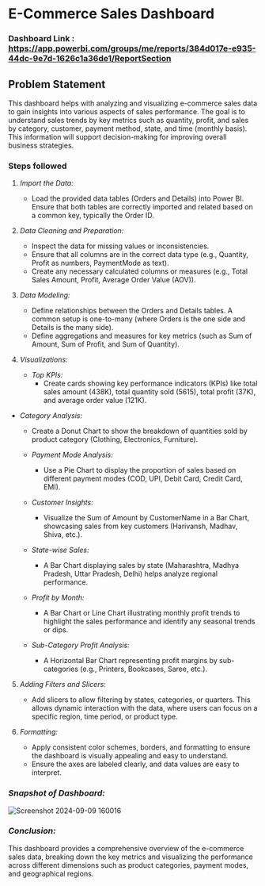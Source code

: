
# E-Commerce Sales Dashboard
### Dashboard Link : https://app.powerbi.com/groups/me/reports/384d017e-e935-44dc-9e7d-1626c1a36de1/ReportSection

## Problem Statement

This dashboard helps with analyzing and visualizing e-commerce sales data to gain insights into various aspects of sales performance. The goal is to understand sales trends by key metrics such as quantity, profit, and sales by category, customer, payment method, state, and time (monthly basis). This information will support decision-making for improving overall business strategies.


### Steps followed 

1. *Import the Data:*
   - Load the provided data tables (Orders and Details) into Power BI. Ensure that both tables are correctly imported and related based on a common key, typically the Order ID.

2. *Data Cleaning and Preparation:*
   - Inspect the data for missing values or inconsistencies.
   - Ensure that all columns are in the correct data type (e.g., Quantity, Profit as numbers, PaymentMode as text).
   - Create any necessary calculated columns or measures (e.g., Total Sales Amount, Profit, Average Order Value (AOV)).

3. *Data Modeling:*
   - Define relationships between the Orders and Details tables. A common setup is one-to-many (where Orders is the one side and Details is the many side).
   - Define aggregations and measures for key metrics (such as Sum of Amount, Sum of Profit, and Sum of Quantity).

4. *Visualizations:*
   - *Top KPIs:*
     - Create cards showing key performance indicators (KPIs) like total sales amount (438K), total quantity sold (5615), total profit (37K), and average order value (121K).
   
- *Category Analysis:*
     - Create a Donut Chart to show the breakdown of quantities sold by product category (Clothing, Electronics, Furniture).
   
   - *Payment Mode Analysis:*
     - Use a Pie Chart to display the proportion of sales based on different payment modes (COD, UPI, Debit Card, Credit Card, EMI).
   
   - *Customer Insights:*
     - Visualize the Sum of Amount by CustomerName in a Bar Chart, showcasing sales from key customers (Harivansh, Madhav, Shiva, etc.).

   - *State-wise Sales:*
     - A Bar Chart displaying sales by state (Maharashtra, Madhya Pradesh, Uttar Pradesh, Delhi) helps analyze regional performance.

   - *Profit by Month:*
     - A Bar Chart or Line Chart illustrating monthly profit trends to highlight the sales performance and identify any seasonal trends or dips.

   - *Sub-Category Profit Analysis:*
     - A Horizontal Bar Chart representing profit margins by sub-categories (e.g., Printers, Bookcases, Saree, etc.).
5. *Adding Filters and Slicers:*
   - Add slicers to allow filtering by states, categories, or quarters. This allows dynamic interaction with the data, where users can focus on a specific region, time period, or product type.

6. *Formatting:*
   - Apply consistent color schemes, borders, and formatting to ensure the dashboard is visually appealing and easy to understand.
   - Ensure the axes are labeled clearly, and data values are easy to interpret.

### *Snapshot of Dashboard:*

![Screenshot 2024-09-09 160016](https://github.com/user-attachments/assets/f95f8f66-6595-4d7c-b13e-bcbed0ce64d6)


### *Conclusion:*
This dashboard provides a comprehensive overview of the e-commerce sales data, breaking down the key metrics and visualizing the performance across different dimensions such as product categories, payment modes, and geographical regions.
